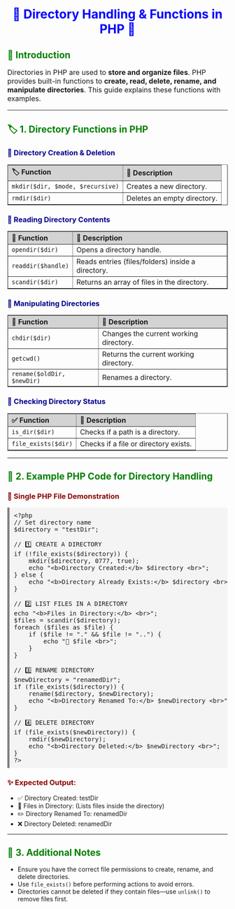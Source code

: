 <h1 style="color: blue; text-align: center;">📂 Directory Handling & Functions in PHP 🚀</h1>

<h2 style="color: green;">📌 Introduction</h2>
<p style="font-size: 16px;">Directories in PHP are used to <b>store and organize files</b>. PHP provides built-in functions to <b>create, read, delete, rename, and manipulate directories</b>. This guide explains these functions with examples.</p>

<hr>

<h2 style="color: green;">🏷️ 1. Directory Functions in PHP</h2>

<h3 style="color: darkblue;">📂 Directory Creation & Deletion</h3>
<table border="1" cellpadding="10" cellspacing="0" style="border-collapse: collapse; text-align: left; width: 100%;">
    <tr style="background-color: lightgray;">
        <th>🏷️ Function</th>
        <th>📝 Description</th>
    </tr>
    <tr>
        <td><code>mkdir($dir, $mode, $recursive)</code></td>
        <td>Creates a new directory.</td>
    </tr>
    <tr>
        <td><code>rmdir($dir)</code></td>
        <td>Deletes an empty directory.</td>
    </tr>
</table>

<h3 style="color: darkblue;">📖 Reading Directory Contents</h3>
<table border="1" cellpadding="10" cellspacing="0" style="border-collapse: collapse; text-align: left; width: 100%;">
    <tr style="background-color: lightgray;">
        <th>📄 Function</th>
        <th>📝 Description</th>
    </tr>
    <tr>
        <td><code>opendir($dir)</code></td>
        <td>Opens a directory handle.</td>
    </tr>
    <tr>
        <td><code>readdir($handle)</code></td>
        <td>Reads entries (files/folders) inside a directory.</td>
    </tr>
    <tr>
        <td><code>scandir($dir)</code></td>
        <td>Returns an array of files in the directory.</td>
    </tr>
</table>

<h3 style="color: darkblue;">🔄 Manipulating Directories</h3>
<table border="1" cellpadding="10" cellspacing="0" style="border-collapse: collapse; text-align: left; width: 100%;">
    <tr style="background-color: lightgray;">
        <th>🔄 Function</th>
        <th>📝 Description</th>
    </tr>
    <tr>
        <td><code>chdir($dir)</code></td>
        <td>Changes the current working directory.</td>
    </tr>
    <tr>
        <td><code>getcwd()</code></td>
        <td>Returns the current working directory.</td>
    </tr>
    <tr>
        <td><code>rename($oldDir, $newDir)</code></td>
        <td>Renames a directory.</td>
    </tr>
</table>

<h3 style="color: darkblue;">🚀 Checking Directory Status</h3>
<table border="1" cellpadding="10" cellspacing="0" style="border-collapse: collapse; text-align: left; width: 100%;">
    <tr style="background-color: lightgray;">
        <th>✅ Function</th>
        <th>📝 Description</th>
    </tr>
    <tr>
        <td><code>is_dir($dir)</code></td>
        <td>Checks if a path is a directory.</td>
    </tr>
    <tr>
        <td><code>file_exists($dir)</code></td>
        <td>Checks if a file or directory exists.</td>
    </tr>
</table>

<hr>

<h2 style="color: green;">🎯 2. Example PHP Code for Directory Handling</h2>

<h3 style="color: darkred;">📂 Single PHP File Demonstration</h3>

<pre style="background-color: #f4f4f4; padding: 10px; border-left: 5px solid gray;">
&lt;?php
// Set directory name
$directory = "testDir";

// 1️⃣ CREATE A DIRECTORY
if (!file_exists($directory)) {
    mkdir($directory, 0777, true);
    echo "&lt;b&gt;Directory Created:&lt;/b&gt; $directory &lt;br&gt;";
} else {
    echo "&lt;b&gt;Directory Already Exists:&lt;/b&gt; $directory &lt;br&gt;";
}

// 2️⃣ LIST FILES IN A DIRECTORY
echo "&lt;b&gt;Files in Directory:&lt;/b&gt; &lt;br&gt;";
$files = scandir($directory);
foreach ($files as $file) {
    if ($file != "." && $file != "..") {
        echo "📄 $file &lt;br&gt;";
    }
}

// 3️⃣ RENAME DIRECTORY
$newDirectory = "renamedDir";
if (file_exists($directory)) {
    rename($directory, $newDirectory);
    echo "&lt;b&gt;Directory Renamed To:&lt;/b&gt; $newDirectory &lt;br&gt;";
}

// 4️⃣ DELETE DIRECTORY
if (file_exists($newDirectory)) {
    rmdir($newDirectory);
    echo "&lt;b&gt;Directory Deleted:&lt;/b&gt; $newDirectory &lt;br&gt;";
}
?&gt;
</pre>

<h3 style="color: darkred;">✨ Expected Output:</h3>
<ul>
    <li>✅ Directory Created: testDir</li>
    <li>📂 Files in Directory: (Lists files inside the directory)</li>
    <li>✏️ Directory Renamed To: renamedDir</li>
    <li>❌ Directory Deleted: renamedDir</li>
</ul>

<hr>

<h2 style="color: green;">🎯 3. Additional Notes</h2>
<ul>
    <li>Ensure you have the correct file permissions to create, rename, and delete directories.</li>
    <li>Use <code>file_exists()</code> before performing actions to avoid errors.</li>
    <li>Directories cannot be deleted if they contain files—use <code>unlink()</code> to remove files first.</li>
</ul>
